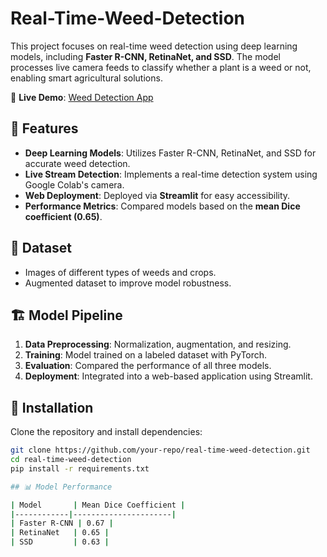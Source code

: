 # Real-Time-Weed-Detection

This project focuses on real-time weed detection using deep learning models, including **Faster R-CNN, RetinaNet, and SSD**. The model processes live camera feeds to classify whether a plant is a weed or not, enabling smart agricultural solutions.  

🔗 **Live Demo**: [Weed Detection App](https://real-time-weed-detection-ahth9azxfnewlmqphufecz.streamlit.app/)

## 🚀 Features  
- **Deep Learning Models**: Utilizes Faster R-CNN, RetinaNet, and SSD for accurate weed detection.  
- **Live Stream Detection**: Implements a real-time detection system using Google Colab's camera.  
- **Web Deployment**: Deployed via **Streamlit** for easy accessibility.  
- **Performance Metrics**: Compared models based on the **mean Dice coefficient (0.65)**.  

## 📁 Dataset  
- Images of different types of weeds and crops.  
- Augmented dataset to improve model robustness.  

## 🏗️ Model Pipeline  
1. **Data Preprocessing**: Normalization, augmentation, and resizing.  
2. **Training**: Model trained on a labeled dataset with PyTorch.  
3. **Evaluation**: Compared the performance of all three models.  
4. **Deployment**: Integrated into a web-based application using Streamlit.  

## 📌 Installation  
Clone the repository and install dependencies:  
```bash
git clone https://github.com/your-repo/real-time-weed-detection.git
cd real-time-weed-detection
pip install -r requirements.txt

## 📊 Model Performance  

| Model       | Mean Dice Coefficient |
|------------|----------------------|
| Faster R-CNN | 0.67 |
| RetinaNet   | 0.65 |
| SSD         | 0.63 |

